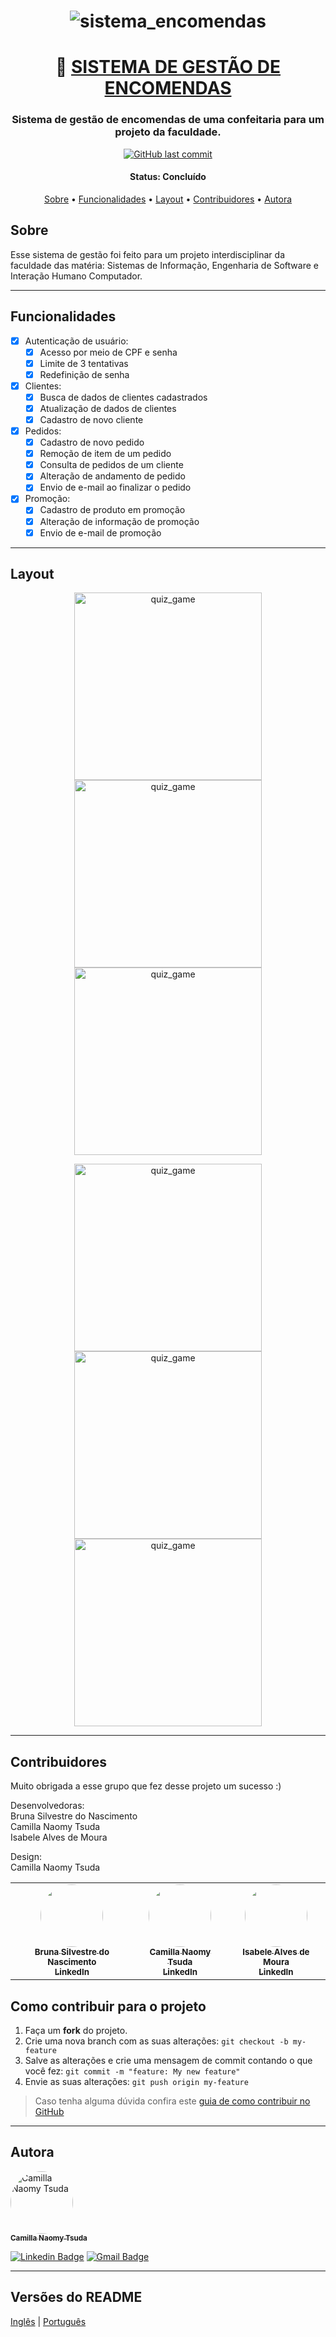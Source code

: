 

<h1 align="center">
    <img alt="sistema_encomendas" title="#sistema_encomendas" src="./assets/readme-img/x.png" />
</h1>

<h1 align="center">
   🍰 <a href="#"> SISTEMA DE GESTÃO DE ENCOMENDAS </a>
</h1>

<h3 align="center">
    Sistema de gestão de encomendas de uma confeitaria para um projeto da faculdade.  
</h3>

<p align="center">
  <a href="https://github.com/naomy19/Ordering_System_Project_1.2022/commits/master">
    <img alt="GitHub last commit" src="https://img.shields.io/badge/last%20commit-december-informational">
  </a>   
</p>


<h4 align="center"> 
	 Status: Concluído
</h4>

<p align="center">
 <a href="#sobre">Sobre</a> •
 <a href="#funcionalidades">Funcionalidades</a> •
 <a href="#layout">Layout</a> • 
 <a href="#contribuidores">Contribuidores</a> • 
 <a href="#autora">Autora</a>
</p>


## Sobre

Esse sistema de gestão foi feito para um projeto interdisciplinar da faculdade das matéria: Sistemas de Informação, Engenharia de Software e Interação Humano Computador.

---

## Funcionalidades

- [x] Autenticação de usuário:
   - [x] Acesso por meio de CPF e senha
   - [x] Limite de 3 tentativas
   - [x] Redefinição de senha

- [x] Clientes:
   - [x] Busca de dados de clientes cadastrados
   - [x] Atualização de dados de clientes
   - [x] Cadastro de novo cliente

- [x] Pedidos:
   - [x] Cadastro de novo pedido
   - [x] Remoção de item de um pedido
   - [x] Consulta de pedidos de um cliente
   - [x] Alteração de andamento de pedido
   - [x] Envio de e-mail ao finalizar o pedido

- [x] Promoção:
   - [x] Cadastro de produto em promoção
   - [x] Alteração de informação de promoção
   - [x] Envio de e-mail de promoção

---

## Layout

<p align="center">
  <img alt="quiz_game" title="#quiz_game" src="./assets/readme-img/layout-1.png" width="300px">

  <img alt="quiz_game" title="#quiz_game" src="./assets/readme-img/layout-2.png" width="300px">
  
  <img alt="quiz_game" title="#quiz_game" src="./assets/readme-img/layout-3.png" width="300px">
</p>

<p align="center">
  <img alt="quiz_game" title="#quiz_game" src="./assets/readme-img/layout-4.png" width="300px">

  <img alt="quiz_game" title="#quiz_game" src="./assets/readme-img/layout-5.png" width="300px">
  
  <img alt="quiz_game" title="#quiz_game" src="./assets/readme-img/layout-6.png" width="300px">
</p>

---

## Contribuidores

Muito obrigada a esse grupo que fez desse projeto um sucesso :)

Desenvolvedoras:
<br>Bruna Silvestre do Nascimento
<br>Camilla Naomy Tsuda
<br>Isabele Alves de Moura

Design:
<br>Camilla Naomy Tsuda

<table>
  <tr>
    <td align="center"><a href="https://github.com/t09352021"><img style="border-radius: 50%;" src="https://avatars.githubusercontent.com/t09352021" width="100px;" alt=""/><br /><sub><b>Bruna Silvestre do Nascimento</b></sub></a><br /><a href="https://github.com/t09352021" title="Bruna Silvestre do Nascimento"></a>
	<a href="https://www.linkedin.com/in/brunasilvestrenascimento/"><sub><b>LinkedIn</b></sub></a><br /></td>
    <td align="center"><a href="https://github.com/naomy19"><img style="border-radius: 50%;" src="https://avatars.githubusercontent.com/naomy19" width="100px;" alt=""/><br /><sub><b>Camilla Naomy Tsuda</b></sub></a><br /><a href="https://github.com/naomy19" title="Camilla Naomy Tsuda"></a>
        <a href="https://www.linkedin.com/in/camilla-naomy-tsuda-33839b133/"><sub><b>LinkedIn</b></sub></a><br /></td>
    <td align="center"><a href="https://github.com/isabelemoura"><img style="border-radius: 50%;" src="https://avatars.githubusercontent.com/isabelemoura" width="100px;" alt=""/><br /><sub><b>Isabele Alves de Moura</b></sub></a><br /><a href="https://github.com/isabelemoura" title="Isabele Alves de Moura"></a>
        <a href="https://www.linkedin.com/in/isabelealves/"><sub><b>LinkedIn</b></sub></a><br /></td>
    
  </tr>
</table>

## Como contribuir para o projeto

1. Faça um **fork** do projeto.
2. Crie uma nova branch com as suas alterações: `git checkout -b my-feature`
3. Salve as alterações e crie uma mensagem de commit contando o que você fez: `git commit -m "feature: My new feature"`
4. Envie as suas alterações: `git push origin my-feature`
> Caso tenha alguma dúvida confira este [guia de como contribuir no GitHub](./CONTRIBUTING.md)

---

## Autora

<a href="https://github.com/naomy19">
 <img style="border-radius: 50%;" src="https://avatars.githubusercontent.com/naomy19" width="100px;" alt="Camilla Naomy Tsuda"/>
 <br />
 <sub><b>Camilla Naomy Tsuda</b></sub></a> 
 <br />

[![Linkedin Badge](https://img.shields.io/badge/-Camilla-blue?style=flat-square&logo=Linkedin&logoColor=white&link=https://www.linkedin.com/in/camilla-naomy-tsuda-33839b133/)](https://www.linkedin.com/in/camilla-naomy-tsuda-33839b133/) 
[![Gmail Badge](https://img.shields.io/badge/-camillanaomy@gmail.com-c14438?style=flat-square&logo=Gmail&logoColor=white&link=mailto:camillanaomy@gmail.com)](mailto:camillanaomy@gmail.com)

---

##  Versões do README

[Inglês](./README.md)  |  [Português](./README-pt.md)
